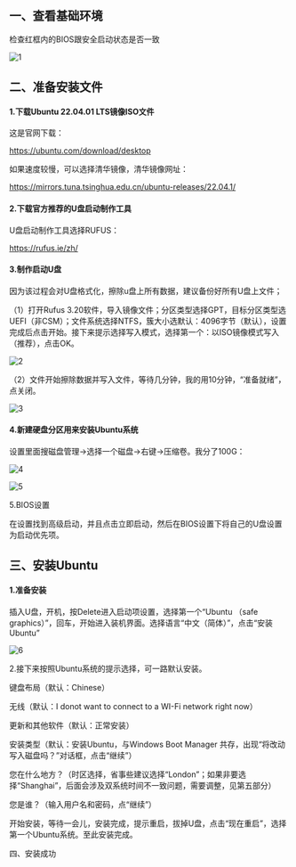 ## 一、查看基础环境

检查红框内的BIOS跟安全启动状态是否一致

![1](https://s2.loli.net/2024/03/10/19jSnRu7N5ZJx8C.png)

## 二、准备安装文件

#### 1.下载Ubuntu 22.04.01 LTS镜像ISO文件

这是官网下载：

https://ubuntu.com/download/desktop

如果速度较慢，可以选择清华镜像，清华镜像网址：

https://mirrors.tuna.tsinghua.edu.cn/ubuntu-releases/22.04.1/

#### 2.下载官方推荐的U盘启动制作工具

U盘启动制作工具选择RUFUS：

https://rufus.ie/zh/

#### 3.制作启动U盘

因为该过程会对U盘格式化，擦除u盘上所有数据，建议备份好所有U盘上文件；

（1）打开Rufus 3.20软件，导入镜像文件；分区类型选择GPT，目标分区类型选UEFI（非CSM）；文件系统选择NTFS，簇大小选默认：4096字节（默认），设置完成后点击开始。接下来提示选择写入模式，选择第一个：以ISO镜像模式写入（推荐），点击OK。

![2](https://s2.loli.net/2024/03/10/ztM79wBEGclrQZm.png)



（2）文件开始擦除数据并写入文件，等待几分钟，我的用10分钟，“准备就绪”，点关闭。

![3](https://s2.loli.net/2024/03/10/riJGXa64dzsm7eK.png)

#### 4.新建硬盘分区用来安装Ubuntu系统

设置里面搜磁盘管理->选择一个磁盘->右键->压缩卷。我分了100G：

![4](https://s2.loli.net/2024/03/10/sFyf9H4BTwA5lxS.png)

![5](https://s2.loli.net/2024/03/10/7ZDAxlug5wSrt2J.png)

5.BIOS设置 

在设置找到高级启动，并且点击立即启动，然后在BIOS设置下将自己的U盘设置为启动优先项。

## 三、安装Ubuntu 

#### 1.准备安装

插入U盘，开机，按Delete进入启动项设置，选择第一个“Ubuntu （safe graphics）”，回车，开始进入装机界面。选择语言“中文（简体）”，点击“安装Ubuntu”

![6](https://s2.loli.net/2024/03/10/JShfd4vBGMgEuXa.png)

2.接下来按照Ubuntu系统的提示选择，可一路默认安装。

键盘布局（默认：Chinese）

无线（默认：I donot want to connect to a WI-Fi network right now）

更新和其他软件（默认：正常安装）

安装类型（默认：安装Ubuntu，与Windows Boot Manager 共存，出现“将改动写入磁盘吗？”对话框，点击“继续”）

您在什么地方？（时区选择，省事些建议选择“London”；如果非要选择“Shanghai”，后面会涉及双系统时间不一致问题，需要调整，见第五部分）

您是谁？（输入用户名和密码，点“继续”）

开始安装，等待一会儿，安装完成，提示重启，拔掉U盘，点击“现在重启”，选择第一个Ubuntu系统。至此安装完成。


四、安装成功
